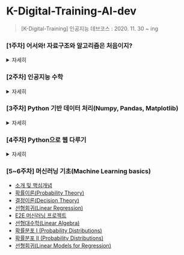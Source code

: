 # K-Digital-Training-AI-dev
> [K-Digital-Training] 인공지능 데브코스 : 2020. 11. 30 ~ ing

### [1주차] 어서와! 자료구조와 알고리즘은 처음이지?   

<details>
<summary>자세히</summary>   
<div markdown="1">   
   
   
+ [선형 배열 (Linear Array)](https://github.com/sujiny-tech/k-digital-training-AI-dev/blob/main/Data%20structure%20%26%20Algorithm/Linear%20Array.md)
+ [정렬(Sort), 탐색(Search)](https://github.com/sujiny-tech/k-digital-training-AI-dev/blob/main/Data%20structure%20%26%20Algorithm/Sort_Search.md)
+ [재귀 알고리즘(Recursive algorithm)](https://github.com/sujiny-tech/k-digital-training-AI-dev/blob/main/Data%20structure%20%26%20Algorithm/Recursive_algorithm.md)
+ [알고리즘 복잡도(Complexity of Algorithm)](https://github.com/sujiny-tech/k-digital-training-AI-dev/blob/main/Data%20structure%20%26%20Algorithm/Complexity%20of%20Algorithm.md)
+ [연결 리스트 (Linked Lists)](https://github.com/sujiny-tech/k-digital-training-AI-dev/blob/main/Data%20structure%20%26%20Algorithm/Linked%20Lists.md)
+ [양방향 연결 리스트 (Doubly Linked Lists)](https://github.com/sujiny-tech/k-digital-training-AI-dev/blob/main/Data%20structure%20%26%20Algorithm/Doubly%20Linked%20Lists.md)
+ [스택(Stack)](https://github.com/sujiny-tech/k-digital-training-AI-dev/blob/main/Data%20structure%20%26%20Algorithm/Stack.md)
+ [큐(Queue)](https://github.com/sujiny-tech/k-digital-training-AI-dev/blob/main/Data%20structure%20%26%20Algorithm/Queues.md)
+ [트리(Tree)](https://github.com/sujiny-tech/k-digital-training-AI-dev/blob/main/Data%20structure%20%26%20Algorithm/Tree.md)
+ [힙(Heap)](https://github.com/sujiny-tech/k-digital-training-AI-dev/blob/main/Data%20structure%20%26%20Algorithm/heap.md)
+ [코딩 테스트 연습](https://github.com/sujiny-tech/k-digital-training-AI-dev/blob/main/Data%20structure%20&%20Algorithm/coding_test_practice.md)
+ [프로그래머스 코딩테스트 문제 풀기](https://github.com/sujiny-tech/k-digital-training-AI-dev/tree/main/Data%20structure%20%26%20Algorithm/Programmers-algorithm-problem)

</div>
</details>

### [2주차] 인공지능 수학   

<details>
<summary>자세히</summary>   
<div markdown="1">   
   
   
+ [Jupyter notebook & Mark Down](https://github.com/sujiny-tech/k-digital-training-AI-dev/blob/main/Maths-for-AI/Jupyter_notebook.md)
+ [선형계(Linear system)](https://github.com/sujiny-tech/k-digital-training-AI-dev/blob/main/Maths-for-AI/Linear_system.md)
+ [선형계-실습](https://github.com/sujiny-tech/k-digital-training-AI-dev/blob/main/Maths-for-AI/Linear_system_ex.ipynb)
+ [가우스 소거법(Gauss elimination)](https://github.com/sujiny-tech/k-digital-training-AI-dev/blob/main/Maths-for-AI/Gauss%20elimination.md)
+ [LU 분해(LU decomposition)](https://github.com/sujiny-tech/k-digital-training-AI-dev/blob/main/Maths-for-AI/LU%20decomposition.md)
+ [행렬연산과 선형조합(Matrix operation & Linear Combination)](https://github.com/sujiny-tech/k-digital-training-AI-dev/blob/main/Maths-for-AI/Matrix%20operation%20%26%20Linear%20Combination.md)
+ [좌표계 변환(Change of Basis)](https://github.com/sujiny-tech/k-digital-training-AI-dev/blob/main/Maths-for-AI/Change%20of%20Basis.md)
+ [선형 변환(Linear Transformation)](https://github.com/sujiny-tech/k-digital-training-AI-dev/blob/main/Maths-for-AI/Linear%20Transformation.md)
+ [벡터와 직교분해(Vector & Orthogonal Decomposition)](https://github.com/sujiny-tech/k-digital-training-AI-dev/blob/main/Maths-for-AI/Vector%20%26%20Orthogonal%20decomposition.md)
+ [특이값 분해와 주성분 분석(SVD & PCA)](https://github.com/sujiny-tech/k-digital-training-AI-dev/blob/main/Maths-for-AI/SVD%20%26%20PCA.md)
+ [벡터공간과 최소제곱법(Vector space & Least Squares Method)](https://github.com/sujiny-tech/k-digital-training-AI-dev/blob/main/Maths-for-AI/Vector%20space%20%26%20Least%20Squares%20Method.md)
+ [통계학(Statistics) - 기본개념](https://github.com/sujiny-tech/k-digital-training-AI-dev/blob/main/Maths-for-AI/Statistics.md)
+ [확률(Probability)](https://github.com/sujiny-tech/k-digital-training-AI-dev/blob/main/Maths-for-AI/Probability.md)
+ [확률분포(Probability distribution)](https://github.com/sujiny-tech/k-digital-training-AI-dev/blob/main/Maths-for-AI/Probability%20distribution.md)
+ [몇가지 확률분포](https://github.com/sujiny-tech/k-digital-training-AI-dev/blob/main/Maths-for-AI/Several%20probability%20distributions.md)
+ [표본 분포(Sampling distribution)](https://github.com/sujiny-tech/k-digital-training-AI-dev/blob/main/Maths-for-AI/Sampling%20distribution.md)
+ [추정(Estimation)](https://github.com/sujiny-tech/k-digital-training-AI-dev/blob/main/Maths-for-AI/Estimation.md)
+ [검정(Test)](https://github.com/sujiny-tech/k-digital-training-AI-dev/blob/main/Maths-for-AI/Test.md)
+ [교차 엔트로피(Cross Entropy)](https://github.com/sujiny-tech/k-digital-training-AI-dev/blob/main/Maths-for-AI/Cross%20Entropy.md)

</div>
</details>


### [3주차] Python 기반 데이터 처리(Numpy, Pandas, Matplotlib)   

<details>
<summary>자세히</summary>   
<div markdown="1">   
    
    
+ [Git 기록하기](https://github.com/sujiny-tech/k-digital-training-AI-dev/blob/main/Data-Processing-with-Python/Git.md)
+ [Python으로 데이터 다루기 I - Numpy](https://github.com/sujiny-tech/k-digital-training-AI-dev/blob/main/Data-Processing-with-Python/Numpy.ipynb)
+ [Python으로 데이터 다루기 II - Pandas](https://github.com/sujiny-tech/k-digital-training-AI-dev/blob/main/Data-Processing-with-Python/Pandas.ipynb)
+ [Python으로 시각화하기 - Matplotlib](https://github.com/sujiny-tech/k-digital-training-AI-dev/blob/main/Data-Processing-with-Python/Matplotlib%20%26%20Seaborn.ipynb)
+ [탐색적 데이터 분석(EDA)](https://github.com/sujiny-tech/k-digital-training-AI-dev/blob/main/Data-Processing-with-Python/EDA.ipynb)

</div>
</details>


### [4주차] Python으로 웹 다루기

<details>
<summary>자세히</summary>   
<div markdown="1">   
    
+ [Flask - Web Application](https://github.com/sujiny-tech/k-digital-training-AI-dev/blob/main/Web-Handling-with-Python/Flask.md)
+ [클라우드(Cloud Computing)](https://github.com/sujiny-tech/k-digital-training-AI-dev/blob/main/Web-Handling-with-Python/Cloud%20Computing.md) & [머신러닝 모델 Serving API](https://github.com/sujiny-tech/k-digital-training-AI-dev/blob/main/Web-Handling-with-Python/API%20to%20serve%20ML%20model.md)
+ [Django - Web Application](https://github.com/sujiny-tech/k-digital-training-AI-dev/blob/main/Web-Handling-with-Python/Django.md)

</div>
</details>


### [5~6주차] 머신러닝 기초(Machine Learning basics)

   
+ [소개 및 핵심개념](https://github.com/sujiny-tech/k-digital-training-AI-dev/blob/main/Machine-Learning-basics/Intro.md)
+ [확률이론(Probability Theory)](https://github.com/sujiny-tech/k-digital-training-AI-dev/blob/main/Machine-Learning-basics/Probability%20Theory.md)
+ [결정이론(Decision Theory)](https://github.com/sujiny-tech/k-digital-training-AI-dev/blob/main/Machine-Learning-basics/Decision%20Theory.md)
+ [선형회귀(Linear Regression)](https://github.com/sujiny-tech/k-digital-training-AI-dev/blob/main/Machine-Learning-basics/ML_Basics%20(Linear%20Regression).ipynb)
+ [E2E 머신러닝 프로젝트](https://github.com/sujiny-tech/k-digital-training-AI-dev/blob/main/Machine-Learning-basics/ML_E2E.ipynb)
+ [선형대수학(Linear Algebra)](https://github.com/sujiny-tech/k-digital-training-AI-dev/blob/main/Machine-Learning-basics/Linear%20Algebra%2C%20Matrix%20Calculus.ipynb)
+ [확률분포 I (Probability Distributions)](https://github.com/sujiny-tech/k-digital-training-AI-dev/blob/main/Machine-Learning-basics/Probability%20Distributions_I.md)
+ [확률분포 II (Probability Distributions)](https://github.com/sujiny-tech/k-digital-training-AI-dev/blob/main/Machine-Learning-basics/Probability%20Distributions_II.md)
+ [선형회귀(Linear Models for Regression)](https://github.com/sujiny-tech/k-digital-training-AI-dev/blob/main/Machine-Learning-basics/Linear%20Models%20for%20Regression.md)
